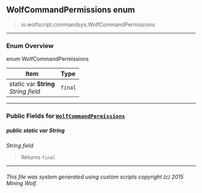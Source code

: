 ## WolfCommandPermissions __enum__

>io.wolfscript.commandsys.WolfCommandPermissions

---

### Enum Overview

enum WolfCommandPermissions

Item | Type   
--- | :--- 
static var __String__ <br> _String field_ | `final`



---


### Public Fields for [`WolfCommandPermissions`](WolfCommandPermissions.md)

##### <a id='string'></a>public static var __String__

_String field_

>Returns
>  `final`

---


###### This file was system generated using custom scripts copyright (c) 2015 Mining Wolf.
	

